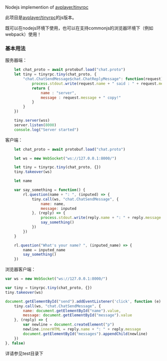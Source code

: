 Nodejs implemention of [avplayer/tinyrpc](https://github.com/avplayer/tinyrpc/)

此项目是[avplayer/tinyrpc](https://github.com/avplayer/tinyrpc/)的js版本。

既可以在nodejs环境下使用，也可以在支持commonjs的浏览器环境下（例如webpack）使用！

### 基本用法

服务器端：

``` javascript
	let chat_proto = await protobuf.load("chat.proto")
	let tiny = tinyrpc.tiny(chat_proto, {
		"chat.ChatSendMessage$chat.ChatReplyMessage": function(request) {
			process.stdout.write(request.name + " said : " + request.message + "\n")
			return {
				name : "server", 
				message : request.message + " copy!"
			}
		}
	})

	tiny.server(wss)
	server.listen(8000)
	console.log("Server started")
```

客户端：

``` javascript
	let chat_proto = await protobuf.load("chat.proto")

	let ws = new WebSocket("ws://127.0.0.1:8000/")

	let tiny = tinyrpc.tiny(chat_proto, {})
	tiny.takeover(ws)

	let name

	var say_something = function() {
		rl.question(name + ": ", (inputed) => {
			tiny.call(ws, "chat.ChatSendMessage", {
				name: name, 
				message: inputed
			}, (reply) => {
				process.stdout.write(reply.name + ": " + reply.message + "\n")
				say_something()
			})
		})
	}

	rl.question("What's your name? ", (inputed_name) => {
		name = inputed_name
		say_something()
	})
```

浏览器客户端：

``` javascript
var ws = new WebSocket("ws://127.0.0.1:8000/")

var tiny = tinyrpc.tiny(chat_proto, {})
tiny.takeover(ws)

document.getElementById("send").addEventListener('click', function (e) {
	tiny.call(ws, "chat.ChatSendMessage", {
		name: document.getElementById("name").value, 
		message: document.getElementById("message").value
	}, (reply) => {
		var newline = document.createElement("p")
		newline.innerHTML = reply.name + ": " + reply.message
		document.getElementById("messages").appendChild(newline)
	})
}, false)
```

详请参见test目录下

